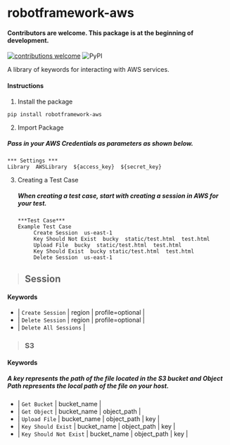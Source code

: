 # robotframework-aws

#### Contributors are welcome. This package is at the beginning of development.
 [![contributions welcome](https://img.shields.io/badge/contributions-welcome-brightgreen.svg?style=flat)](https://github.com/dwyl/esta/issues)
 ![PyPI](https://img.shields.io/pypi/v/robotframework-aws.svg)

A library of keywords for interacting with AWS services.


#### Instructions

1. Install the package

```
pip install robotframework-aws
```

2. Import Package
  ##### Pass in your AWS Credentials as parameters as shown below.
```
*** Settings ***
Library  AWSLibrary  ${access_key}  ${secret_key}
```

3. Creating a Test Case
   ##### When creating a test case, start with creating a session in AWS for your test.
   ```
   ***Test Case***
   Example Test Case
        Create Session  us-east-1
        Key Should Not Exist  bucky  static/test.html  test.html
        Upload File  bucky  static/test.html  test.html
        Key Should Exist  bucky static/test.html  test.html
        Delete Session  us-east-1
   ```

> ## Session
####  Keywords

 - | `Create Session` | region | profile=optional |
 - | `Delete Session` | region | profile=optional |
 - | `Delete All Sessions` |

 > ### S3 
 ####  Keywords
#####  A key represents the path of the file located in the S3 bucket and Object Path represents the local path of the file on your host.

 - | `Get Bucket` | bucket_name |
 - | `Get Object` | bucket_name | object_path |
 - | `Upload File` | bucket_name | object_path | key |
 - | `Key Should Exist` | bucket_name | object_path | key |
 - | `Key Should Not Exist` | bucket_name | object_path | key |

